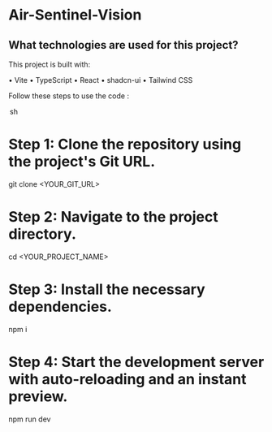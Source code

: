 # Air-Sentinel-Vision

## What technologies are used for this project?

This project is built with:

•⁠  ⁠Vite
•⁠  ⁠TypeScript
•⁠  ⁠React
•⁠  ⁠shadcn-ui
•⁠  ⁠Tailwind CSS


Follow these steps to use the code :

⁠ sh
# Step 1: Clone the repository using the project's Git URL.
git clone <YOUR_GIT_URL>

# Step 2: Navigate to the project directory.
cd <YOUR_PROJECT_NAME>

# Step 3: Install the necessary dependencies.
npm i

# Step 4: Start the development server with auto-reloading and an instant preview.
npm run dev
 ⁠
